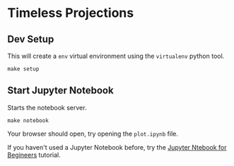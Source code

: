 # Timeless Projections

## Dev Setup

This will create a `env` virtual environment using the `virtualenv` python tool.

    make setup
    
## Start Jupyter Notebook

Starts the notebook server.

    make notebook

Your browser should open, try opening the `plot.ipynb` file.

If you haven't used a Jupyter Notebook before, try the [Jupyter Ntebook for Begineers](https://www.dataquest.io/blog/jupyter-notebook-tutorial/) tutorial.
